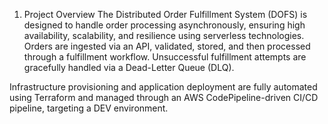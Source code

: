 

1. Project Overview
The Distributed Order Fulfillment System (DOFS) is designed to handle order processing asynchronously, ensuring high availability, scalability, and resilience using serverless technologies. Orders are ingested via an
 API, validated, stored, and then processed through a fulfillment workflow. Unsuccessful fulfillment attempts are gracefully handled via a Dead-Letter Queue (DLQ).

Infrastructure provisioning and application deployment are fully automated using Terraform and managed through an AWS CodePipeline-driven CI/CD pipeline, targeting a DEV environment.
